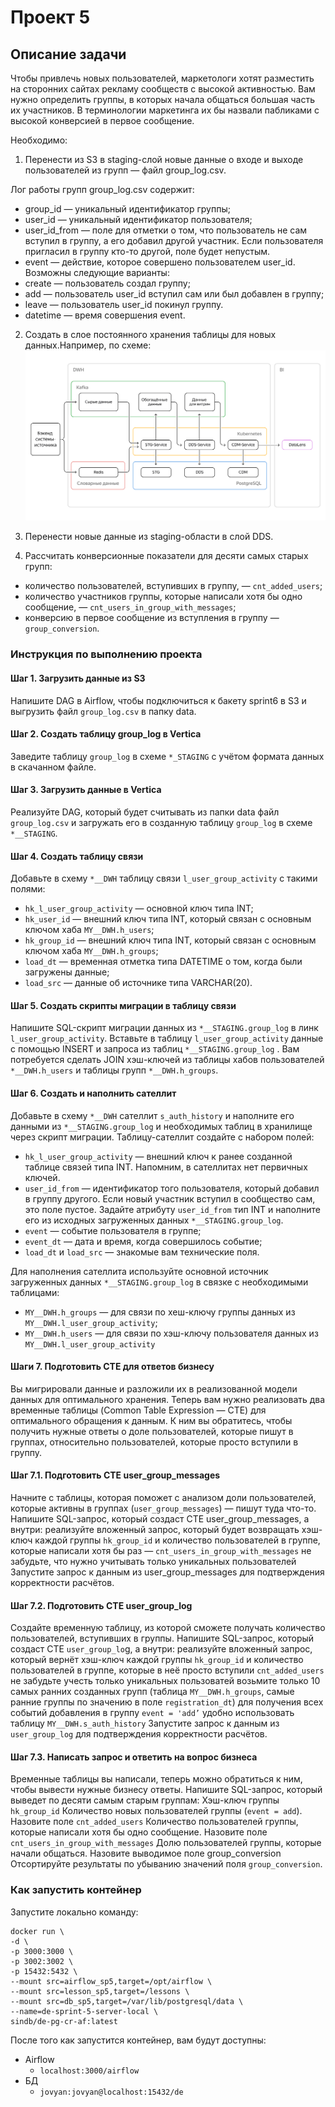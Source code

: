 # Проект 5


## Описание задачи

Чтобы привлечь новых пользователей, маркетологи хотят разместить на сторонних сайтах рекламу сообществ с высокой активностью. 
Вам нужно определить группы, в которых начала общаться большая часть их участников. В терминологии маркетинга их бы назвали пабликами с высокой конверсией в первое сообщение.


Необходимо:
1. Перенести из S3 в staging-слой новые данные о входе и выходе пользователей из групп — файл group_log.csv.

Лог работы групп group_log.csv содержит:
- group_id — уникальный идентификатор группы;
- user_id — уникальный идентификатор пользователя;
- user_id_from — поле для отметки о том, что пользователь не сам вступил в группу, а его добавил другой участник. Если пользователя пригласил в группу кто-то другой, поле будет непустым.
- event — действие, которое совершено пользователем user_id. Возможны следующие варианты:
- create — пользователь создал группу;
- add — пользователь user_id вступил сам или был добавлен в группу;
- leave — пользователь user_id покинул группу.
- datetime — время совершения event.

2. Создать в слое постоянного хранения таблицы для новых данных.Например, по схеме:
![Image alt](https://github.com/makoloff/de/blob/main/9.%20Yandex_Cloud/img/dwh_schema_cloud_infra.jpg)

3. Перенести новые данные из staging-области в слой DDS.
4. Рассчитать конверсионные показатели для десяти самых старых групп:
- количество пользователей, вступивших в группу, — `cnt_added_users`;
- количество участников группы, которые написали хотя бы одно сообщение, — `cnt_users_in_group_with_messages`;
- конверсию в первое сообщение из вступления в группу — `group_conversion`.

### Инструкция по выполнению проекта
#### Шаг 1. Загрузить данные из S3
Напишите DAG в Airflow, чтобы подключиться к бакету sprint6 в S3 и выгрузить файл `group_log.csv` в папку data.
#### Шаг 2. Создать таблицу group_log в Vertica
Заведите таблицу `group_log` в схеме `*_STAGING` с учётом формата данных в скачанном файле.
#### Шаг 3. Загрузить данные в Vertica
Реализуйте DAG, который будет считывать из папки data файл `group_log.csv` и загружать его в созданную таблицу `group_log` в схеме `*__STAGING`.

#### Шаг 4. Создать таблицу связи
Добавьте в схему `*__DWH` таблицу связи `l_user_group_activity` с такими полями:
- `hk_l_user_group_activity` — основной ключ типа INT;
- `hk_user_id` — внешний ключ типа INT, который связан с основным ключом хаба `MY__DWH.h_users`;
- `hk_group_id` — внешний ключ типа INT, который связан с основным ключом хаба `MY__DWH.h_groups`;
- `load_dt` — временная отметка типа DATETIME о том, когда были загружены данные;
- `load_src` — данные об источнике типа VARCHAR(20).

#### Шаг 5. Создать скрипты миграции в таблицу связи
Напишите SQL-скрипт миграции данных из `*__STAGING.group_log` в линк `l_user_group_activity`.
Вставьте в таблицу `l_user_group_activity` данные с помощью INSERT и запроса из таблиц `*__STAGING.group_log` . 
Вам потребуется сделать JOIN хэш-ключей из таблицы хабов пользователей `*__DWH.h_users` и таблицы групп `*__DWH.h_groups`.

#### Шаг 6. Создать и наполнить сателлит
Добавьте в схему `*__DWH` сателлит `s_auth_history` и наполните его данными из `*__STAGING.group_log` и необходимых таблиц в хранилище через скрипт миграции.
Таблицу-сателлит создайте с набором полей:
- `hk_l_user_group_activity` — внешний ключ к ранее созданной таблице связей типа INT. Напомним, в сателлитах нет первичных ключей.
- `user_id_from` — идентификатор того пользователя, который добавил в группу другого. Если новый участник вступил в сообщество сам, это поле пустое. 
Задайте атрибуту `user_id_from` тип INT и наполните его из исходных загруженных данных `*__STAGING.group_log`.
- `event` — событие пользователя в группе;
- `event_dt` — дата и время, когда совершилось событие;
- `load_dt` и `load_src` — знакомые вам технические поля.

Для наполнения сателлита используйте основной источник загруженных данных `*__STAGING.group_log` в связке с необходимыми таблицами:
- `MY__DWH.h_groups` — для связи по хеш-ключу группы данных из `MY__DWH.l_user_group_activity`;
- `MY__DWH.h_users` — для связи по хэш-ключу пользователя данных из `MY__DWH.l_user_group_activity`

#### Шаги 7. Подготовить CTE для ответов бизнесу
Вы мигрировали данные и разложили их в реализованной модели данных для оптимального хранения. 
Теперь вам нужно реализовать два временные таблицы (Common Table Expression — CTE) для оптимального обращения к данным. 
К ним вы обратитесь, чтобы получить нужные ответы о доле пользователей, которые пишут в группах, относительно пользователей, которые просто вступили в группу.

#### Шаг 7.1. Подготовить CTE user_group_messages
Начните с таблицы, которая поможет с анализом доли пользователей, которые активны в группах (`user_group_messages`) — пишут туда что-то.
Напишите SQL-запрос, который создаст CTE user_group_messages, а внутри:
реализуйте вложенный запрос, который будет возвращать хэш-ключ каждой группы `hk_group_id` и количество пользователей в группе, которые написали хотя бы раз — `cnt_users_in_group_with_messages`
не забудьте, что нужно учитывать только уникальных пользователей
Запустите запрос к данным из user_group_messages для подтверждения корректности расчётов.

#### Шаг 7.2. Подготовить CTE user_group_log
Создайте временную таблицу, из которой сможете получать количество пользователей, вступивших в группы.
Напишите SQL-запрос, который создаст CTE `user_group_lo`g, а внутри:
реализуйте вложенный запрос, который вернёт хэш-ключ каждой группы `hk_group_id` и количество пользователей в группе, которые в неё просто вступили `cnt_added_users`
не забудьте учесть только уникальных пользоватей
возьмите только 10 самых ранних созданных групп (таблица `MY__DWH.h_groups`, самые ранние группы по значению в поле `registration_dt`)
для получения всех событий добавления в группу `event = 'add’` удобно использовать таблицу `MY__DWH.s_auth_history`
Запустите запрос к данным из `user_group_log` для подтверждения корректности расчётов.

#### Шаг 7.3. Написать запрос и ответить на вопрос бизнеса
Временные таблицы вы написали, теперь можно обратиться к ним, чтобы вывести нужные бизнесу ответы.
Напишите SQL-запрос, который выведет по десяти самым старым группам:
Хэш-ключ группы `hk_group_id`
Количество новых пользователей группы (`event = add`). Назовите поле `cnt_added_users`
Количество пользователей группы, которые написали хотя бы одно сообщение. Назовите поле `cnt_users_in_group_with_messages`
Долю пользователей группы, которые начали общаться. Назовите выводимое поле group_conversion
Отсортируйте результаты по убыванию значений поля `group_conversion`.



### Как запустить контейнер
Запустите локально команду:
```
docker run \
-d \
-p 3000:3000 \
-p 3002:3002 \
-p 15432:5432 \
--mount src=airflow_sp5,target=/opt/airflow \
--mount src=lesson_sp5,target=/lessons \
--mount src=db_sp5,target=/var/lib/postgresql/data \
--name=de-sprint-5-server-local \
sindb/de-pg-cr-af:latest
```

После того как запустится контейнер, вам будут доступны:
- Airflow
	- `localhost:3000/airflow`
- БД
	- `jovyan:jovyan@localhost:15432/de`
